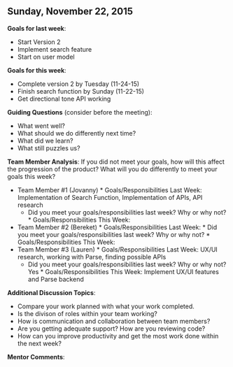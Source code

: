 ## Sunday, November 22, 2015

**Goals for last week**:
* Start Version 2
* Implement search feature
* Start on user model

**Goals for this week**:
* Complete version 2 by Tuesday (11-24-15)
* Finish search function by Sunday (11-22-15)
* Get directional tone API working

**Guiding Questions** (consider before the meeting):

  *  What went well?
  *  What should we do differently next time?
  *  What did we learn?
  *  What still puzzles us?
 
**Team Member Analysis**:
If you did not meet your goals, how will this affect the progression of the product? What will you do differently to meet your goals this week?

  *  Team Member #1 (Jovanny)
    * Goals/Responsibilities Last Week: Implementation of Search Function, Implementation of APIs, API research
        * Did you meet your goals/responsibilities last week? Why or why not?
    * Goals/Responsibilities This Week:
  *  Team Member #2 (Bereket)
    * Goals/Responsibilities Last Week:
         * Did you meet your goals/responsibilities last week? Why or why not?
    * Goals/Responsibilities This Week:
  *  Team Member #3 (Lauren)
    * Goals/Responsibilities Last Week: UX/UI research, working with Parse, finding possible APIs
        * Did you meet your goals/responsibilities last week? Why or why not? Yes
    * Goals/Responsibilities This Week: Implement UX/UI features and Parse backend


**Additional Discussion Topics**:

  *  Compare your work planned with what your work completed. 
  *  Is the divison of roles within your team working?
  *  How is communication and collaboration between team members?
  *  Are you getting adequate support? How are you reviewing code?
  *  How can you improve productivity and get the most work done within the next week?

**Mentor Comments**:
